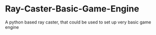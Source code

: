 # Ray-Caster-Basic-Game-Engine
A python based ray caster, that could be used to set up very basic game engine
